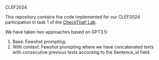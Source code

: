 CLEF2024

This repository contains the code implemented for our CLEF2024 participation in task 1 of the [CheckThat! Lab](https://checkthat.gitlab.io/clef2024/task1/).

We have taken two approaches based on GPT3.5:

1.  Base: Fewshot prompting.
2.  With context: Fewshot prompting where we have concatenated texts with consecutive previous texts according to the Sentence_id field.